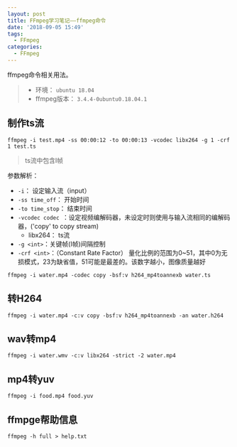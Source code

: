 ```yaml
---
layout: post
title: FFmpeg学习笔记——ffmpeg命令
date: '2018-09-05 15:49'
tags:
  - FFmpeg
categories:
  - FFmpeg
---
```


ffmpeg命令相关用法。
> - 环境： `ubuntu 18.04`
> - ffmpeg版本： `3.4.4-0ubuntu0.18.04.1`

<!--more-->

## 制作ts流

```
ffmpeg -i test.mp4 -ss 00:00:12 -to 00:00:13 -vcodec libx264 -g 1 -crf 1 test.ts
```
> ts流中包含I帧

参数解析：
- `-i`： 设定输入流（input）
- `-ss time_off`： 开始时间
- `-to time_stop`： 结束时间
- `-vcodec codec `：设定视频编解码器，未设定时则使用与输入流相同的编解码器，('copy' to copy stream)
    - libx264： ts流
- `-g <int>`：关键帧(I帧)间隔控制
- `-crf <int>`：（Constant Rate Factor） 量化比例的范围为0~51，其中0为无损模式，23为缺省值，51可能是最差的。该数字越小，图像质量越好

```
ffmpeg -i water.mp4 -codec copy -bsf:v h264_mp4toannexb water.ts
```

## 转H264

```
ffmpeg -i water.mp4 -c:v copy -bsf:v h264_mp4toannexb -an water.h264
```

## wav转mp4

```
ffmpeg -i water.wmv -c:v libx264 -strict -2 water.mp4
```

## mp4转yuv

```
ffmpeg -i food.mp4 food.yuv
```

## ffmpge帮助信息

```
ffmpeg -h full > help.txt
```
